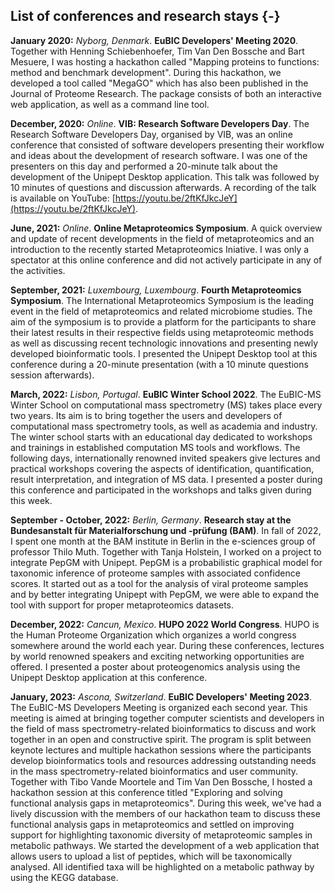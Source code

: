 ## List of conferences and research stays {-}

**January 2020:** *Nyborg, Denmark*. **EuBIC Developers' Meeting 2020**. 
Together with Henning Schiebenhoefer, Tim Van Den Bossche and Bart Mesuere, I was hosting a hackathon called "Mapping proteins to functions: method and benchmark development".
During this hackathon, we developed a tool called "MegaGO" which has also been published in the Journal of Proteome Research. The package consists of both an interactive web application, as well as a command line tool.

**December, 2020:** *Online*. **VIB: Research Software Developers Day**.
The Research Software Developers Day, organised by VIB, was an online conference that consisted of software developers presenting their workflow and ideas about the development of research software.
I was one of the presenters on this day and performed a 20-minute talk about the development of the Unipept Desktop application. This talk was followed by 10 minutes of questions and discussion afterwards.
A recording of the talk is available on YouTube: [https://youtu.be/2ftKfJkcJeY](https://youtu.be/2ftKfJkcJeY).

**June, 2021:** *Online*. **Online Metaproteomics Symposium**.
A quick overview and update of recent developments in the field of metaproteomics and an introduction to the recently started Metaproteomics Iniative.
I was only a spectator at this online conference and did not actively participate in any of the activities.

**September, 2021:** *Luxembourg, Luxembourg*. **Fourth Metaproteomics Symposium**. The International Metaproteomics Symposium is the leading event in the field of metaproteomics and related microbiome studies.
The aim of the symposium is to provide a platform for the participants to share their latest results in their respective fields using metaproteomic methods as well as discussing recent technologic innovations and presenting newly developed bioinformatic tools.
I presented the Unipept Desktop tool at this conference during a 20-minute presentation (with a 10 minute questions session afterwards).

**March, 2022:** *Lisbon, Portugal*. **EuBIC Winter School 2022**. The EuBIC-MS Winter School on computational mass spectrometry (MS) takes place every two years.
Its aim is to bring together the users and developers of computational mass spectrometry tools, as well as academia and industry.
The winter school starts with an educational day dedicated to workshops and trainings in established computation MS tools and workflows.
The following days, internationally renowned invited speakers give lectures and practical workshops covering the aspects of identification, quantification, result interpretation, and integration of MS data.
I presented a poster during this conference and participated in the workshops and talks given during this week.

**September - October, 2022:** *Berlin, Germany*. **Research stay at the Bundesanstalt für Materialforschung und -prüfung (BAM)**. In fall of 2022, I spent one month at the BAM institute in Berlin in the e-sciences group of professor Thilo Muth.
Together with Tanja Holstein, I worked on a project to integrate PepGM with Unipept.
PepGM is a probabilistic graphical model for taxonomic inference of proteome samples with associated confidence scores.
It started out as a tool for the analysis of viral proteome samples and by better integrating Unipept with PepGM, we were able to expand the tool with support for proper metaproteomics datasets.
 
**December, 2022:** *Cancun, Mexico*. **HUPO 2022 World Congress**. HUPO is the Human Proteome Organization which organizes a world congress somewhere around the world each year.
During these conferences, lectures by world renowned speakers and exciting networking opportunities are offered.
I presented a poster about proteogenomics analysis using the Unipept Desktop application at this conference.

**January, 2023:** *Ascona, Switzerland*. **EuBIC Developers' Meeting 2023**. The EuBIC-MS Developers Meeting is organized each second year.
This meeting is aimed at bringing together computer scientists and developers in the field of mass spectrometry-related bioinformatics to discuss and work together in an open and constructive spirit.
The program is split between keynote lectures and multiple hackathon sessions where the participants develop bioinformatics tools and resources addressing outstanding needs in the mass spectrometry-related bioinformatics and user community.
Together with Tibo Vande Moortele and Tim Van Den Bossche, I hosted a hackathon session at this conference titled "Exploring and solving functional analysis gaps in metaproteomics".
During this week, we've had a lively discussion with the members of our hackathon team to discuss these functional analysis gaps in metaproteomics and settled on improving support for highlighting taxonomic diversity of metaproteomic samples in metabolic pathways.
We started the development of a web application that allows users to upload a list of peptides, which will be taxonomically analysed.
All identified taxa will be highlighted on a metabolic pathway by using the KEGG database.
